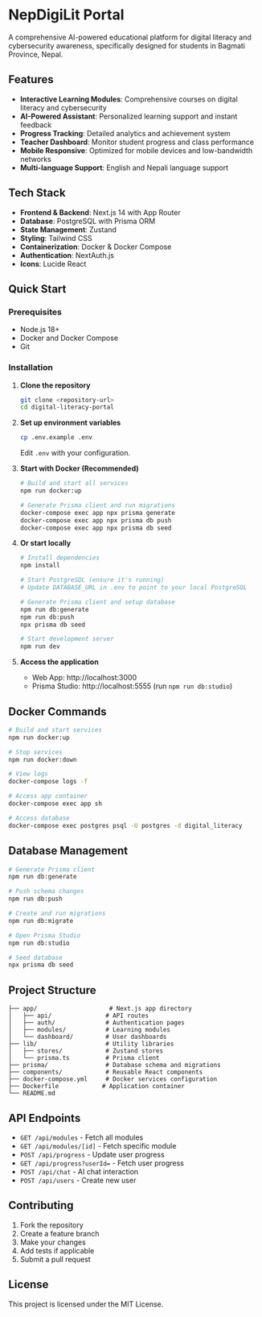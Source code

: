 # NepDigiLit Portal

A comprehensive AI-powered educational platform for digital literacy and cybersecurity awareness, specifically designed for students in Bagmati Province, Nepal.

## Features

- **Interactive Learning Modules**: Comprehensive courses on digital literacy and cybersecurity
- **AI-Powered Assistant**: Personalized learning support and instant feedback
- **Progress Tracking**: Detailed analytics and achievement system
- **Teacher Dashboard**: Monitor student progress and class performance
- **Mobile Responsive**: Optimized for mobile devices and low-bandwidth networks
- **Multi-language Support**: English and Nepali language support

## Tech Stack

- **Frontend & Backend**: Next.js 14 with App Router
- **Database**: PostgreSQL with Prisma ORM
- **State Management**: Zustand
- **Styling**: Tailwind CSS
- **Containerization**: Docker & Docker Compose
- **Authentication**: NextAuth.js
- **Icons**: Lucide React

## Quick Start

### Prerequisites

- Node.js 18+
- Docker and Docker Compose
- Git

### Installation

1. **Clone the repository**

   ```bash
   git clone <repository-url>
   cd digital-literacy-portal
   ```

2. **Set up environment variables**

   ```bash
   cp .env.example .env
   ```

   Edit `.env` with your configuration.

3. **Start with Docker (Recommended)**

   ```bash
   # Build and start all services
   npm run docker:up

   # Generate Prisma client and run migrations
   docker-compose exec app npx prisma generate
   docker-compose exec app npx prisma db push
   docker-compose exec app npx prisma db seed
   ```

4. **Or start locally**

   ```bash
   # Install dependencies
   npm install

   # Start PostgreSQL (ensure it's running)
   # Update DATABASE_URL in .env to point to your local PostgreSQL

   # Generate Prisma client and setup database
   npm run db:generate
   npm run db:push
   npx prisma db seed

   # Start development server
   npm run dev
   ```

5. **Access the application**
   - Web App: http://localhost:3000
   - Prisma Studio: http://localhost:5555 (run `npm run db:studio`)

## Docker Commands

```bash
# Build and start services
npm run docker:up

# Stop services
npm run docker:down

# View logs
docker-compose logs -f

# Access app container
docker-compose exec app sh

# Access database
docker-compose exec postgres psql -U postgres -d digital_literacy
```

## Database Management

```bash
# Generate Prisma client
npm run db:generate

# Push schema changes
npm run db:push

# Create and run migrations
npm run db:migrate

# Open Prisma Studio
npm run db:studio

# Seed database
npx prisma db seed
```

## Project Structure

```
├── app/                    # Next.js app directory
│   ├── api/               # API routes
│   ├── auth/              # Authentication pages
│   ├── modules/           # Learning modules
│   └── dashboard/         # User dashboards
├── lib/                   # Utility libraries
│   ├── stores/            # Zustand stores
│   └── prisma.ts          # Prisma client
├── prisma/                # Database schema and migrations
├── components/            # Reusable React components
├── docker-compose.yml     # Docker services configuration
├── Dockerfile            # Application container
└── README.md
```

## API Endpoints

- `GET /api/modules` - Fetch all modules
- `GET /api/modules/[id]` - Fetch specific module
- `POST /api/progress` - Update user progress
- `GET /api/progress?userId=` - Fetch user progress
- `POST /api/chat` - AI chat interaction
- `POST /api/users` - Create new user

## Contributing

1. Fork the repository
2. Create a feature branch
3. Make your changes
4. Add tests if applicable
5. Submit a pull request

## License

This project is licensed under the MIT License.
